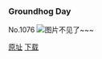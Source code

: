 ### Groundhog Day
No.1076
![图片不见了~~~](https://imgs.xkcd.com/comics/groundhog_day.png)

[原址](https://xkcd.com//1076) [下载](https://imgs.xkcd.com/comics/groundhog_day.png)

